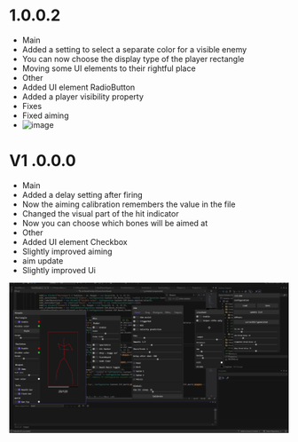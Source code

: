 
# 1.0.0.2
+ Main
+ Added a setting to select a separate color for a visible enemy
+ You can now choose the display type of the player rectangle
+ Moving some UI elements to their rightful place
+ Other
+ Added UI element RadioButton
+ Added a player visibility property
+ Fixes
+ Fixed aiming
+ ![image](https://github.com/user-attachments/assets/7b233f9d-3121-4ecb-ba1a-2dee31e3ed98)


# V1 .0.0.0
+ Main
+ Added a delay setting after firing
+ Now the aiming calibration remembers the value in the file
+ Changed the visual part of the hit indicator
+ Now you can choose which bones will be aimed at
+ Other
+ Added UI element Checkbox
+ Slightly improved aiming
+ aim update
+ Slightly improved Ui
  
![Image](V1.png)
